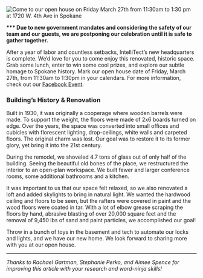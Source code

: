

![Come to our open house on Friday March 27th from 11:30am to 1:30 pm at 1720 W. 4th Ave in Spokane](https://intellitect.com/wp-content/uploads/2020/02/Open-House-wide-date-1024x307.jpg "POSTPONED: You're Invited to Our Open House")

**\*\*\* Due to new government mandates and considering the safety of our team and our guests, we are postponing our celebration until it is safe to gather together.**

After a year of labor and countless setbacks, IntelliTect’s new headquarters is complete. We’d love for you to come enjoy this renovated, historic space. Grab some lunch, enter to win some cool prizes, and explore our subtle homage to Spokane history. Mark our open house date of Friday, March 27th, from 11:30am to 1:30pm in your calendars. For more information, check out our [Facebook Event](https://bit.ly/IntelliTect-Open-House).

### Building’s History & Renovation

Built in 1930, it was originally a cooperage where wooden barrels were made. To support the weight, the floors were made of 2x6 boards turned on edge. Over the years, the space was converted into small offices and cubicles with florescent lighting, drop-ceilings, white walls and carpeted floors. The original charm was lost. Our goal was to restore it to its former glory, yet bring it into the 21st century.

During the remodel, we shoveled 4.7 tons of glass out of only half of the building. Seeing the beautiful old bones of the place, we restructured the interior to an open-plan workspace. We built fewer and larger conference rooms, some additional bathrooms and a kitchen.

It was important to us that our space felt relaxed, so we also renovated a loft and added skylights to bring in natural light. We wanted the hardwood ceiling and floors to be seen, but the rafters were covered in paint and the wood floors were coated in tar. With a lot of elbow grease scraping the floors by hand, abrasive blasting of over 20,000 square feet and the removal of 9,450 lbs of sand and paint particles, we accomplished our goal!

Throw in a bunch of toys in the basement and tech to automate our locks and lights, and we have our new home. We look forward to sharing more with you at our open house.

* * *

_Thanks to Rachael Gartman, Stephanie Perko, and Aimee Spence for improving this article with your research and word-ninja skills!_

